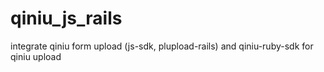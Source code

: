 # qiniu_js_rails
integrate qiniu form upload (js-sdk, plupload-rails) and qiniu-ruby-sdk for qiniu upload
